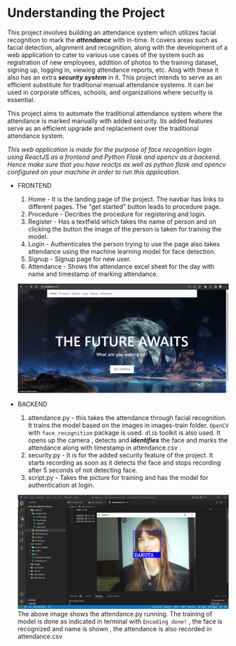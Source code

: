 # Understanding the Project
This project involves building an attendance system which utilizes facial recognition to mark the ***attendance*** with in-time. It covers areas such as facial detection, alignment and recognition, along with the development of a web application to cater to various use cases of the system such as registration of new employees, addition of photos to the training dataset, signing up, logging in, viewing attendance reports, etc. Alog with these it also has an extra ***security system*** in it. This project intends to serve as an efficient substitute for traditional manual attendance systems. It can be used in corporate offices, schools, and organizations where security is essential.

This project aims to automate the traditional attendance system where the attendance is marked manually with added security. Its added features serve as an efficient upgrade and replacement over the traditional attendance system.


_This web application is made for the purpose of face recognition login using ReactJS as a frontend and Python Flask and opencv as a backend. Hence make sure that you have reactjs as well as python flask and opencv configured on your machine in order to run this application._



- FRONTEND
  1. Home -
      It is the landing page of the project. The navbar has links to different pages. The "get started" button leads to procedure page.
  2. Procedure - Decribes the procedure for registering and login.
  3. Register - Has a textfield which takes the name of person and on clicking the button the image of the person is taken for training the model.
  4. Login - Authenticates the person trying to use the page also takes attendance using the machine learning model for face detection.
  5. Signup - Signup page for new user.
  6. Attendance - Shows the attendance excel sheet for the day with name and timestamp of marking attendance.
  
  ![Frontend webpage shown](https://github.com/ananyasingh13/Face-Recognition-Project/blob/main/presentation/image.png)
  

- BACKEND
    1. attendance.py - this takes the attendance through facial recognition. It trains the model based on the images in images-train folder. `OpenCV` with `face_recognition` package is used. `dlib` toolkit is also used. It opens up the camera , detects and ***identifies*** the face and marks the attendance along with timestamp in attendance.csv .
    2. security.py - It is for the added security feature of the project. It starts recording as soon as it detects the face and stops recording after 5 seconds of not detecting face.
    3. script.py - Takes the picture for training and has the model for authentication at login.
    
    ![Backend](https://github.com/ananyasingh13/Face-Recognition-Project/blob/main/presentation/backend.png)
    The above image shows the attendance.py running. The training of model is done as indicated in terminal with `Encoding done!` , the face is recognized and name is shown , the attendance is also recorded in attendance.csv


